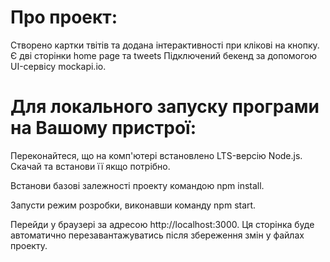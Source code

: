 # Про проект:

Cтворено картки твітів та додана інтерактивності при клікові на кнопку. Є дві сторінки home page та
tweets Підключений бекенд за допомогою UI-сервісу mockapi.io.

# Для локального запуску програми на Вашому пристрої:

Переконайтеся, що на комп'ютері встановлено LTS-версію Node.js. Скачай та встанови її якщо потрібно.

Встанови базові залежності проекту командою npm install.

Запусти режим розробки, виконавши команду npm start.

Перейди у браузері за адресою http://localhost:3000. Ця сторінка буде автоматично
перезавантажуватись після збереження змін у файлах проекту.
